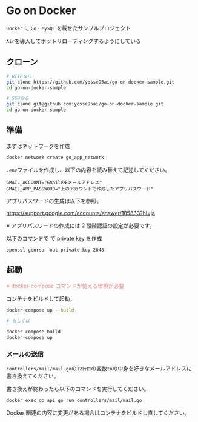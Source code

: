 # Go on Docker

`Docker` に `Go`・`MySQL` を載せたサンプルプロジェクト

`Air`を導入してホットリローディングするようにしている

## クローン

```bash
# HTTPなら
git clone https://github.com/yosse95ai/go-on-docker-sample.git
cd go-on-docker-sample

# SSHなら
git clone git@github.com:yosse95ai/go-on-docker-sample.git
cd go-on-docker-sample
```

## 準備

まずはネットワークを作成

```bash
docker network create go_app_network
```

`.env`ファイルを作成し、以下の内容を読み替えて記述してください。

```env
GMAIL_ACCOUNT="GmailのEメールアドレス"
GMAIL_APP_PASSWORD="上のアカウントで作成したアプリパスワード"
```

アプリパスワードの生成は以下を参照。

https://support.google.com/accounts/answer/185833?hl=ja

※ アプリパスワードの作成には 2 段階認証の設定が必要です。

以下のコマンドで で private key を作成

```
openssl genrsa -out private.key 2048
```

## 起動

<font color="#d88">※ docker-compose コマンドが使える環境が必要</font>

コンテナをビルドして起動。

```bash
docker-compose up --build

# もしくは

docker-compose build
docker-compose up
```

### メールの送信

`controllers/mail/mail.go`の`12行目`の変数`to`の中身を好きなメールアドレスに書き換えてください。

書き換えが終わったら以下のコマンドを実行してください。

```bash
docker exec go_api go run controllers/mail/mail.go
```

Docker 関連の内容に変更がある場合はコンテナをビルドし直してください。
